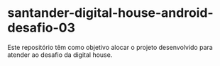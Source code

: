 # santander-digital-house-android-desafio-03
Este repositório têm como objetivo alocar o projeto desenvolvido para atender ao desafio da digital house.

